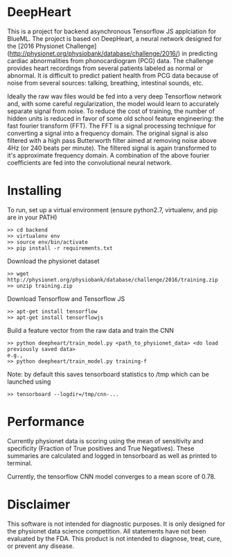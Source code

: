 # DeepHeart

 This is a project for backend asynchronous Tensorflow JS applciation for BlueML. The project is based on DeepHeart, a neural network designed for the [2016 Physionet Challenge]
 (http://physionet.org/physiobank/database/challenge/2016/) in predicting
 cardiac abnormalities from phonocardiogram (PCG) data. The challenge
 provides heart recordings from several patients labeled as normal
 or abnormal. It is difficult to predict patient health from PCG data 
 because of noise from several sources: talking, breathing, intestinal 
 sounds, etc.
 
 Ideally the raw wav files would be fed into a very deep Tensorflow
 network and, with some careful regularization, the model would learn 
 to accurately separate signal from noise. To reduce the cost of
 training, the number of hidden units is reduced in favor of
 some old school feature engineering: the fast fourier transform (FFT). 
 The FFT is a signal processing technique for converting a signal into
 a frequency domain. The original signal is also filtered with a high
 pass Butterworth filter aimed at removing noise above 4Hz (or 240 beats
 per minute). The filtered signal is again transformed to it's approximate
 frequency domain. A combination of the above fourier coefficients are 
 fed into the convolutional neural network.
 
# Installing

To run, set up a virtual environment (ensure python2.7, virtualenv, and 
pip are in your PATH)

```
>> cd backend
>> virtualenv env
>> source env/bin/activate
>> pip install -r requirements.txt
```

Download the physionet dataset 

```
>> wget http://physionet.org/physiobank/database/challenge/2016/training.zip
>> unzip training.zip

```

Download Tensorflow and Tensorflow JS
```
>> apt-get install tensorflow
>> apt-get install tensorflowjs
```

Build a feature vector from the raw data and train the CNN
```
>> python deepheart/train_model.py <path_to_physionet_data> <do load previously saved data>
e.g.,
>> python deepheart/train_model.py training-f
```

Note: by default this saves tensorboard statistics to /tmp which can
be launched using
```
>> tensorboard --logdir=/tmp/cnn-...
```

# Performance
Currently physionet data is scoring using the mean of sensitivity and
specificity (Fraction of True positives and True Negatives). These summaries
are calculated and logged in tensorboard as well as printed to terminal.

Currently, the tensorflow CNN model converges to a mean score of
 0.78. 
 
# Disclaimer
This software is not intended for diagnostic purposes. It is only designed
for the physionet data science competition. All statements have not been evaluated by the FDA. 
This product is not intended to diagnose, treat, cure, or prevent any disease.
